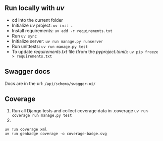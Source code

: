 ## Run locally with *uv*

- cd into the current folder
- Initialize uv project: `uv init .`
- Install requirements: `uv add -r requirements.txt`
- Run `uv sync`
- Initialize server: `uv run manage.py runserver`
- Run unittests: `uv run manage.py test`
- To update *requirements.txt* file (from the *pyproject.toml*): `uv pip freeze > requirements.txt`

## Swagger docs

Docs are in the url: `/api/schema/swagger-ui/`

## Coverage

1. Run all Django tests and collect coverage data in .coverage
`uv run coverage run manage.py test`
2.
```
uv run coverage xml
uv run genbadge coverage -o coverage-badge.svg
```